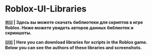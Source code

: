 # Roblox-UI-Libraries
**🇷🇺 | Здесь вы можете скачать библиотеки для скриптов в игре Roblox. Ниже можете увидеть авторов данных библиотек и скриншоты.**

**🇺🇸 | Here you can download libraries for scripts in the Roblox game. Below you can see the authors of these libraries and screenshots.**
